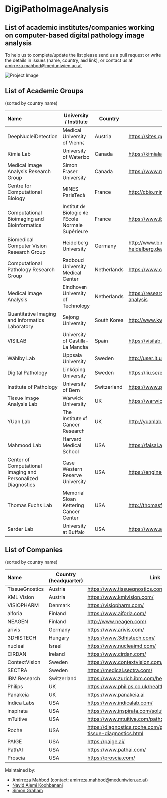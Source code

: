 # DigiPathoImageAnalysis


## List of academic institutes/companies working on computer-based digital pathology image analysis 
To help us to complete/update the list please send us a pull request or write the details in issues (name, country, and link), or contact us at amirreza.mahbod@meduniwien.ac.at

![Project Image](https://github.com/masih4/DigiPathoImageAnalysis/blob/master/project_image.jpg)


## List of Academic Groups 
(sorted by country name)

| Name | University / Institute | Country | Link |
| :---| --- | --- |  --- |
| DeepNucleiDetection                                         | Medical University of Vienna                      | Austria    | https://sites.google.com/view/deepnucleidetection/home|
| Kimia Lab                                                   | University of Waterloo                            | Canada     | https://kimialab.uwaterloo.ca/kimia/|
| Medical Image Analysis Research Group                       | Simon Fraser University                           | Canada     | https://www.medicalimageanalysis.com/ |
| Centre for Computational Biology                            | MINES ParisTech                                   | France     | http://cbio.mines-paristech.fr/welcome-to-the-cbio-wiki |
| Computational Bioimaging and Bioinformatics                 | Institut de Biologie de l'École Normale Supérieure| France     |https://www.ibens.ens.fr/spip.php?rubrique47 |
| Biomedical Computer Vision Research Group                   | Heidelberg University                             | Germany    | http://www.bioquant.uni-heidelberg.de/research/groups/biomedical_computer_vision.html|
| Computational Pathology Research Group                      | Radboud University Medical Center                 | Netherlands| https://www.computationalpathologygroup.eu/ |
| Medical Image Analysis                                      | Eindhoven University of Technology                | Netherlands| https://research.tue.nl/en/organisations/medical-image-analysis |
| Quantitative Imaging and Informatics Laboratory             | Sejong University                                 | South Korea| http://www.kwaklab.net/|
| VISILAB                                                     | University of Castilla-La Mancha                  | Spain      | https://visilab.etsii.uclm.es/?page_id=39|
| Wählby Lab                                                  | Uppsala University                                | Sweden     | http://user.it.uu.se/~cli05194/|
| Digital Pathology                                           | Linköping University                              | Sweden     | https://liu.se/en/research/digital-pathology|
| Institute of Pathology                                      | University of Bern                                | Switzerland| https://www.pathology.unibe.ch/research/index_eng.html|
| Tissue Image Analysis Lab                                   | Warwick University                                | UK         | https://warwick.ac.uk/fac/sci/dcs/research/tia |
| YUan Lab                                                    | The Institute of Cancer Research                  | UK         | http://yuanlab.org/ |
| Mahmood Lab                                                 | Harvard Medical School                            | USA        | https://faisal.ai/|
| Center of Computational Imaging and Personalized Diagnostics| Case Western Reserve University                   | USA        | https://engineering.case.edu/centers/ccipd/|
| Thomas Fuchs Lab                                            | Memorial Sloan Kettering Cancer Center            | USA        | http://thomasfuchslab.org/|
| Sarder Lab                                                  | University at Buffalo                             | USA        | https://www.acsu.buffalo.edu/~pinakisa/index.html|








## List of Companies
(sorted by country name)

| Name | Country (headquarter) | Link |
| :---| --- | --- |
| TissueGnostics | Austria | https://www.tissuegnostics.com/ |
| KML Vision     | Austria | https://www.kmlvision.com/ |
|VISIOPHARM| Denmark|https://visiopharm.com/|
| aiforia        | Finland     | https://www.aiforia.com/ |
| NEAGEN         | Finland     | http://www.neagen.com/|
| arivis         | Germany     | https://www.arivis.com/|
| 3DHISTECH      | Hungary     | https://www.3dhistech.com/ |
| nucleai        | Israel      | https://www.nucleaimd.com/|
| CIRDAN         | Ireland     | https://www.cirdan.com/ |
| ContextVision  | Sweden      | https://www.contextvision.com/ |
| SECTRA         | Sweden      | https://medical.sectra.com/|
| IBM Research   | Switzerland | https://www.zurich.ibm.com/healthcare/|
| Philips        | UK          | https://www.philips.co.uk/healthcare/solutions/pathology|
| Panakeia       | UK          | https://www.panakeia.ai|
| Indica Labs    | USA         | https://www.indicalab.com/ |
| inspirata      | USA         | https://www.inspirata.com/solutions/digital-pathology/|
| mTuitive       | USA         | https://www.mtuitive.com/pathology.html|
| Roche          | USA         | https://diagnostics.roche.com/global/en/about/roche-tissue-diagnostics.html|
| PAIGE          | USA         | https://paige.ai/|
| PathAI         | USA         | https://www.pathai.com/|
| Proscia        | USA         | https://proscia.com/|



Maintained by:
* [Amirreza Mahbod](https://www.kth.se/profile/amahbod) (contact: amirreza.mahbod@meduniwien.ac.at)
* [Navid Alemi Koohbanani](https://warwick.ac.uk/study/csde/gsp/eportfolio/directory/pg/u1694087/) 
* [Simon Graham](https://warwick.ac.uk/fac/sci/mathsys/people/students/2015intake/graham/) 
